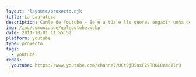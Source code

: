 ```yaml
---
layout: 'layouts/proxecto.njk'
title: La Laurateca
description: Canle de Youtube - Se é a túa e lle queres engadir unha descripción e etiquetas, ponte en contacto con nós.
img: /img/comunidade/galegotube.webp
date: 2011-10-01 11:55:52
platform: youtube
type: proxecto
tags:
  - youtube
redes:
  youtube: https://www.youtube.com/channel/UCt9jDSuxF29TR6LOzmoXlrQ
---
```


